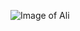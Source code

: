 ![Image of Ali](https://static.boredpanda.com/blog/wp-content/uploads/2017/11/My-most-popular-pic-since-I-started-dog-photography-5a0b38cbd5e1e__880.jpg)
